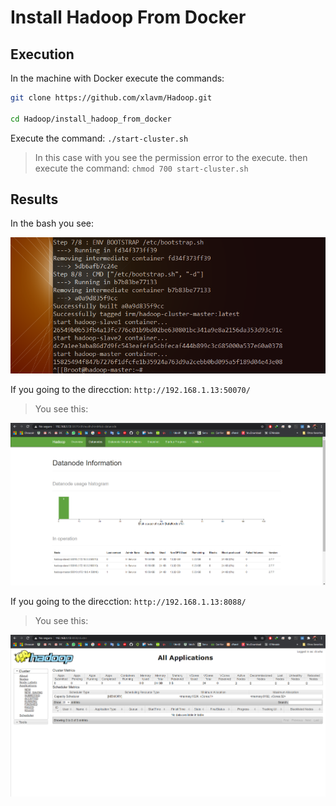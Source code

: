 # Install Hadoop From Docker

## Execution

In the machine with Docker execute the commands:

```bash
git clone https://github.com/xlavm/Hadoop.git

cd Hadoop/install_hadoop_from_docker
``` 

Execute the command: `./start-cluster.sh`

>In this case with you see the permission error to the execute. then execute the command: `chmod 700 start-cluster.sh`

## Results

In the bash you see:

![Resultado](screenshots/1.png)

If you going to the direcction:  `http://192.168.1.13:50070/`

>You see this:

![Resultado](screenshots/2.png)

If you going to the direcction: `http://192.168.1.13:8088/` 

>You see this:

![Resultado](screenshots/3.png)

